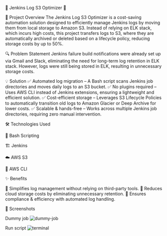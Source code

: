 🌟 Jenkins Log S3 Optimizer 🌟

🚀 Project Overview
The Jenkins Log S3 Optimizer is a cost-saving automation solution designed to efficiently manage Jenkins logs by moving them from local storage to Amazon S3. Instead of relying on ELK stack, which incurs high costs, this project transfers logs to S3, where they are automatically archived or deleted based on a lifecycle policy, reducing storage costs by up to 50%.

🔍 Problem Statement
Jenkins failure build notifications were already set up via Gmail and Slack, eliminating the need for long-term log retention in ELK stack.
However, logs were still being stored in ELK, resulting in unnecessary storage costs.


💡 Solution
✅ Automated log migration – A Bash script scans Jenkins job directories and moves daily logs to an S3 bucket.
✅ No plugins required – Uses AWS CLI instead of Jenkins extensions, ensuring a lightweight and efficient solution.
✅ Cost-efficient storage – Leverages S3 Lifecycle Policies to automatically transition old logs to Amazon Glacier or Deep Archive for lower costs.
✅ Scalable & hands-free – Works across multiple Jenkins job directories, requiring zero manual intervention.

🛠 Technologies Used

🐧 Bash Scripting

🏗 Jenkins

☁️ AWS S3

🔧 AWS CLI


✨ Benefits

🔹 Simplifies log management without relying on third-party tools.
🔹 Reduces cloud storage costs by eliminating unnecessary retention.
🔹 Ensures compliance & efficiency with automated log handling.

📸 Screenshots

Dummy job
![dummy-job](https://github.com/user-attachments/assets/8b884159-dbae-4a6b-b412-4e8daabf0962)

Run script 
![terminal](https://github.com/user-attachments/assets/851cae62-6012-489e-99dd-b220a87b44d2)

